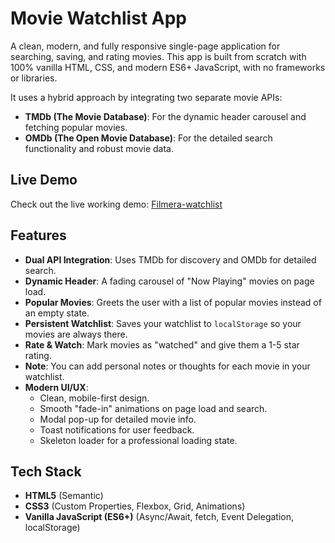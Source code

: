 # Movie Watchlist App

A clean, modern, and fully responsive single-page application for searching, saving, and rating movies. This app is built from scratch with 100% vanilla HTML, CSS, and modern ES6+ JavaScript, with no frameworks or libraries.

It uses a hybrid approach by integrating two separate movie APIs:

- **TMDb (The Movie Database)**: For the dynamic header carousel and fetching popular movies.
- **OMDb (The Open Movie Database)**: For the detailed search functionality and robust movie data.

## Live Demo

Check out the live working demo: [Filmera-watchlist](https://filmera-watchlist.netlify.app/)

## Features

- **Dual API Integration**: Uses TMDb for discovery and OMDb for detailed search.
- **Dynamic Header**: A fading carousel of "Now Playing" movies on page load.
- **Popular Movies**: Greets the user with a list of popular movies instead of an empty state.
- **Persistent Watchlist**: Saves your watchlist to `localStorage` so your movies are always there.
- **Rate & Watch**: Mark movies as "watched" and give them a 1-5 star rating.
- **Note**: You can add personal notes or thoughts for each movie in your watchlist.
- **Modern UI/UX**:
  - Clean, mobile-first design.
  - Smooth "fade-in" animations on page load and search.
  - Modal pop-up for detailed movie info.
  - Toast notifications for user feedback.
  - Skeleton loader for a professional loading state.

## Tech Stack

- **HTML5** (Semantic)
- **CSS3** (Custom Properties, Flexbox, Grid, Animations)
- **Vanilla JavaScript (ES6+)** (Async/Await, fetch, Event Delegation, localStorage)

